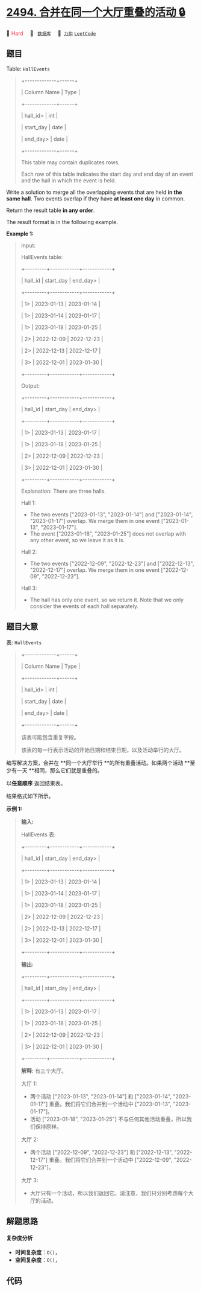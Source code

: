 # [2494. 合并在同一个大厅重叠的活动 🔒](https://2xiao.github.io/leetcode-js/problem/2494.html)

🔴 <font color=#ff334b>Hard</font>&emsp; 🔖&ensp; [`数据库`](/tag/database.md)&emsp; 🔗&ensp;[`力扣`](https://leetcode.cn/problems/merge-overlapping-events-in-the-same-hall) [`LeetCode`](https://leetcode.com/problems/merge-overlapping-events-in-the-same-hall)

## 题目

Table: `HallEvents`

> 
> 
> 
> 
> 
> +-------------+------+
> 
> | Column Name | Type |
> 
> +-------------+------+
> 
> | hall_id> 
>  | int  |
> 
> | start_day   | date |
> 
> | end_day> 
>  | date |
> 
> +-------------+------+
> 
> This table may contain duplicates rows.
> 
> Each row of this table indicates the start day and end day of an event and the hall in which the event is held.
> 
> 



Write a solution to merge all the overlapping events that are held **in the
same hall**. Two events overlap if they have **at least one day** in common.

Return the result table **in any order**.

The result format is in the following example.



**Example 1:**

> Input: 
> 
> HallEvents table:
> 
> +---------+------------+------------+
> 
> | hall_id | start_day  | end_day> 
> |
> 
> +---------+------------+------------+
> 
> | 1> 
>    | 2023-01-13 | 2023-01-14 |
> 
> | 1> 
>    | 2023-01-14 | 2023-01-17 |
> 
> | 1> 
>    | 2023-01-18 | 2023-01-25 |
> 
> | 2> 
>    | 2022-12-09 | 2022-12-23 |
> 
> | 2> 
>    | 2022-12-13 | 2022-12-17 |
> 
> | 3> 
>    | 2022-12-01 | 2023-01-30 |
> 
> +---------+------------+------------+
> 
> Output: 
> 
> +---------+------------+------------+
> 
> | hall_id | start_day  | end_day> 
> |
> 
> +---------+------------+------------+
> 
> | 1> 
>    | 2023-01-13 | 2023-01-17 |
> 
> | 1> 
>    | 2023-01-18 | 2023-01-25 |
> 
> | 2> 
>    | 2022-12-09 | 2022-12-23 |
> 
> | 3> 
>    | 2022-12-01 | 2023-01-30 |
> 
> +---------+------------+------------+
> 
> Explanation: There are three halls.
> 
> Hall 1:
> - The two events ["2023-01-13", "2023-01-14"] and ["2023-01-14", "2023-01-17"] overlap. We merge them in one event ["2023-01-13", "2023-01-17"].
> - The event ["2023-01-18", "2023-01-25"] does not overlap with any other event, so we leave it as it is.
> 
> Hall 2:
> - The two events ["2022-12-09", "2022-12-23"] and ["2022-12-13", "2022-12-17"] overlap. We merge them in one event ["2022-12-09", "2022-12-23"].
> 
> Hall 3:
> - The hall has only one event, so we return it. Note that we only consider the events of each hall separately.
> 
> 


## 题目大意

表: `HallEvents`

> 
> 
> 
> 
> 
> +-------------+------+
> 
> | Column Name | Type |
> 
> +-------------+------+
> 
> | hall_id> 
>  | int  |
> 
> | start_day   | date |
> 
> | end_day> 
>  | date |
> 
> +-------------+------+
> 
> 该表可能包含重复字段。
> 
> 该表的每一行表示活动的开始日期和结束日期，以及活动举行的大厅。
> 
> 

  
编写解决方案，合并在 **同一个大厅举行  **的所有重叠活动。如果两个活动 **至少有一天  **相同，那么它们就是重叠的。

以**任意顺序** 返回结果表。

结果格式如下所示。



**示例 1:**

> 
> 
> 
> 
> 
> **输入:** 
> 
> HallEvents 表:
> 
> +---------+------------+------------+
> 
> | hall_id | start_day  | end_day> 
> |
> 
> +---------+------------+------------+
> 
> | 1> 
>    | 2023-01-13 | 2023-01-14 |
> 
> | 1> 
>    | 2023-01-14 | 2023-01-17 |
> 
> | 1> 
>    | 2023-01-18 | 2023-01-25 |
> 
> | 2> 
>    | 2022-12-09 | 2022-12-23 |
> 
> | 2> 
>    | 2022-12-13 | 2022-12-17 |
> 
> | 3> 
>    | 2022-12-01 | 2023-01-30 |
> 
> +---------+------------+------------+
> 
> **输出:** 
> 
> +---------+------------+------------+
> 
> | hall_id | start_day  | end_day> 
> |
> 
> +---------+------------+------------+
> 
> | 1> 
>    | 2023-01-13 | 2023-01-17 |
> 
> | 1> 
>    | 2023-01-18 | 2023-01-25 |
> 
> | 2> 
>    | 2022-12-09 | 2022-12-23 |
> 
> | 3> 
>    | 2022-12-01 | 2023-01-30 |
> 
> +---------+------------+------------+
> 
> **解释:** 有三个大厅。
> 
> 大厅 1:
> - 两个活动 ["2023-01-13", "2023-01-14"] 和 ["2023-01-14", "2023-01-17"] 重叠。我们将它们合并到一个活动中 ["2023-01-13", "2023-01-17"]。
> - 活动 ["2023-01-18", "2023-01-25"] 不与任何其他活动重叠，所以我们保持原样。
> 
> 大厅 2:
> - 两个活动 ["2022-12-09", "2022-12-23"] 和 ["2022-12-13", "2022-12-17"] 重叠。我们将它们合并到一个活动中 ["2022-12-09", "2022-12-23"]。
> 
> 大厅 3:
> - 大厅只有一个活动，所以我们返回它。请注意，我们只分别考虑每个大厅的活动。


## 解题思路

#### 复杂度分析

- **时间复杂度**：`O()`，
- **空间复杂度**：`O()`，

## 代码

```javascript

```